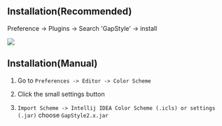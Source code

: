 ## Installation(Recommended)
Preference -> Plugins -> Search 'GapStyle' -> install

![](https://cdn.rawgit.com/gaplo917/GapStyle/master/intellij-gapstyle-plugin-tutorial.png)

## Installation(Manual)
1. Go to `Preferences -> Editor -> Color Scheme`

2. Click the small settings button

3. `Import Scheme -> Intellij IDEA Color Scheme (.icls) or settings (.jar)` choose `GapStyle2.x.jar`
